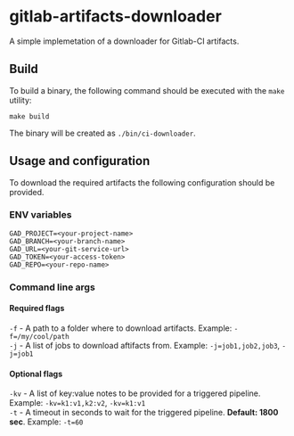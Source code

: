 # gitlab-artifacts-downloader

A simple implemetation of a downloader for Gitlab-CI artifacts.

## Build

To build a binary, the following command should be executed with the `make` utility:

```
make build
```

The binary will be created as `./bin/ci-downloader`.

## Usage and configuration
To download the required artifacts the following configuration should be provided.

### ENV variables

```
GAD_PROJECT=<your-project-name>
GAD_BRANCH=<your-branch-name>
GAD_URL=<your-git-service-url>
GAD_TOKEN=<your-access-token>
GAD_REPO=<your-repo-name>
```

### Command line args

#### Required flags

`-f` - A path to a folder where to download artifacts. Example: `-f=/my/cool/path`  
`-j` - A list of jobs to download aftifacts from. Example: `-j=job1,job2,job3`, `-j=job1`      

#### Optional flags

`-kv` - A list of key:value notes to be provided for a triggered pipeline. Example: `-kv=k1:v1,k2:v2`, `-kv=k1:v1`    
`-t` - A timeout in seconds to wait for the triggered pipeline. **Default: 1800 sec**. Example: `-t=60` 